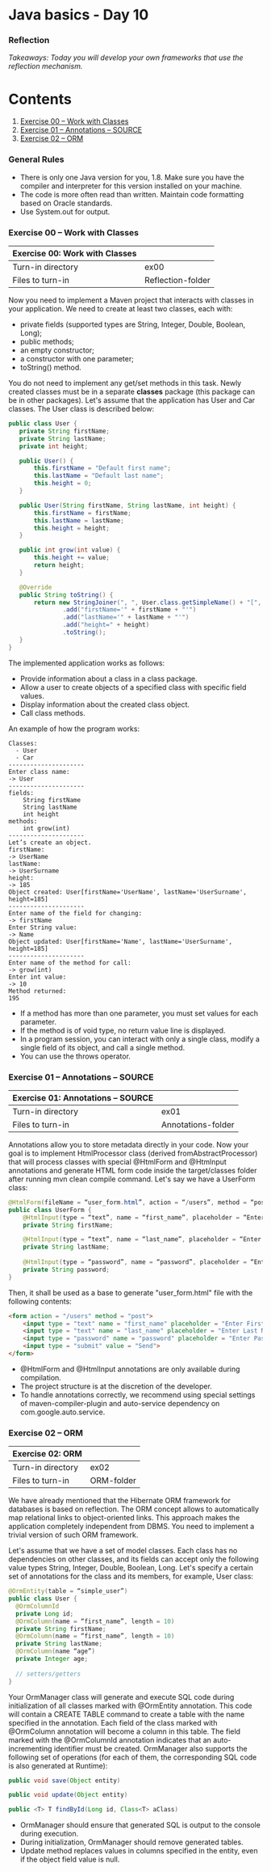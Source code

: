 # Java basics - Day 10
### Reflection

*Takeaways: Today you will develop your own frameworks that use the reflection mechanism.*

# Contents
1. [Exercise 00 – Work with Classes](#exercise-00--work-with-classes)
2. [Exercise 01 – Annotations – SOURCE](#exercise-01--annotations--source)
3. [Exercise 02 – ORM](#exercise-02--orm)

### General Rules
- There is only one Java version for you, 1.8. Make sure you have the compiler and interpreter for this version installed on your machine.
- The code is more often read than written. Maintain code formatting based on Oracle standards.
- Use System.out for output.


### Exercise 00 – Work with Classes

Exercise 00: Work with Classes ||
---|---
Turn-in directory	| ex00
Files to turn-in |	Reflection-folder


Now you need to implement a Maven project that interacts with classes in your application. We need to create at least two classes, each with:
- private fields (supported types are String, Integer, Double, Boolean, Long);
- public methods;
- an empty constructor;
- a constructor with one parameter;
- toString() method.

You do not need to implement any get/set methods in this task. Newly created classes must be in a separate **classes** package (this package can be in other packages). Let's assume that the application has User and Car classes. The User class is described below:
```java
public class User {
   private String firstName;
   private String lastName;
   private int height;

   public User() {
       this.firstName = "Default first name";
       this.lastName = "Default last name";
       this.height = 0;
   }

   public User(String firstName, String lastName, int height) {
       this.firstName = firstName;
       this.lastName = lastName;
       this.height = height;
   }

   public int grow(int value) {
       this.height += value;
       return height;
   }

   @Override
   public String toString() {
       return new StringJoiner(", ", User.class.getSimpleName() + "[", "]")
               .add("firstName='" + firstName + "'")
               .add("lastName='" + lastName + "'")
               .add("height=" + height)
               .toString();
   }
}
```

The implemented application works as follows:
- Provide information about a class in a class package.
- Allow a user to create objects of a specified class with specific field values.
- Display information about the created class object.
- Call class methods.

An example of how the program works:

```
Classes:
  - User
  - Car
---------------------
Enter class name:
-> User
---------------------
fields:
	String firstName
	String lastName
	int height
methods:
	int grow(int)
---------------------
Let’s create an object.
firstName:
-> UserName
lastName:
-> UserSurname
height:
-> 185
Object created: User[firstName='UserName', lastName='UserSurname', height=185]
---------------------
Enter name of the field for changing:
-> firstName
Enter String value:
-> Name
Object updated: User[firstName='Name', lastName='UserSurname', height=185]
---------------------
Enter name of the method for call:
-> grow(int)
Enter int value:
-> 10
Method returned:
195
```

- If a method has more than one parameter, you must set values for each parameter.
- If the method is of void type, no return value line is displayed.
- In a program session, you can interact with only a single class, modify a single field of its object, and call a single method.
- You can use the throws operator.

### Exercise 01 – Annotations – SOURCE

Exercise 01: Annotations – SOURCE ||
---|---
Turn-in directory |	ex01
Files to turn-in |	Annotations-folder

Annotations allow you to store metadata directly in your code. Now your goal is to implement HtmlProcessor class (derived fromAbstractProcessor) that will process classes with special @HtmlForm and @Htmlnput annotations and generate HTML form code inside the target/classes folder after running mvn clean compile command. Let's say we have a UserForm class:
```java
@HtmlForm(fileName = “user_form.html”, action = “/users”, method = “post”)
public class UserForm {
	@HtmlInput(type = “text”, name = “first_name”, placeholder = “Enter First Name”)
	private String firstName;

	@HtmlInput(type = “text”, name = “last_name”, placeholder = “Enter Last Name”)
	private String lastName;
	
	@HtmlInput(type = “password”, name = “password”, placeholder = “Enter Password”)
	private String password;
}
```
Then, it shall be used as a base to generate "user_form.html" file with the following contents:

```HTML
<form action = "/users" method = "post">
	<input type = "text" name = "first_name" placeholder = "Enter First Name">
	<input type = "text" name = "last_name" placeholder = "Enter Last Name">
	<input type = "password" name = "password" placeholder = "Enter Password">
	<input type = "submit" value = "Send">
</form>
```

- @HtmlForm and @HtmlInput annotations are only available during compilation.
- The project structure is at the discretion of the developer.
- To handle annotations correctly, we recommend using special settings of maven-compiler-plugin and auto-service dependency on com.google.auto.service.

### Exercise 02 – ORM

Exercise 02: ORM ||
---|---
Turn-in directory	| ex02
Files to turn-in	| ORM-folder

We have already mentioned that the Hibernate ORM framework for databases is based on reflection. The ORM concept allows to automatically map relational links to object-oriented links. This approach makes the application completely independent from DBMS. You need to implement a trivial version of such ORM framework.

Let's assume that we have a set of model classes. Each class has no dependencies on other classes, and its fields can accept only the following value types String, Integer, Double, Boolean, Long. Let's specify a certain set of annotations for the class and its members, for example, User class:

```java
@OrmEntity(table = “simple_user”)
public class User {
  @OrmColumnId
  private Long id;
  @OrmColumn(name = “first_name”, length = 10)
  private String firstName;
  @OrmColumn(name = “first_name”, length = 10)
  private String lastName;
  @OrmColumn(name “age”)
  private Integer age;
  
  // setters/getters
}
```

Your OrmManager class will generate and execute SQL code during initialization of all classes marked with @OrmEntity annotation. This code will contain a CREATE TABLE command to create a table with the name specified in the annotation. Each field of the class marked with @OrmColumn annotation will become a column in this table. The field marked with the @OrmColumnId annotation indicates that an auto-incrementing identifier must be created. OrmManager also supports the following set of operations (for each of them, the corresponding SQL code is also generated at Runtime):

```java
public void save(Object entity)

public void update(Object entity)

public <T> T findById(Long id, Class<T> aClass)
```

- OrmManager should ensure that generated SQL is output to the console during execution.
- During initialization, OrmManager should remove generated tables.
- Update method replaces values in columns specified in the entity, even if the object field value is null.
